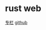 # rust web

[专栏](https://blog.csdn.net/weixin_46463785/category_12155724.html)
[github](https://github.com/aiai0603/rust_web_mysql)
